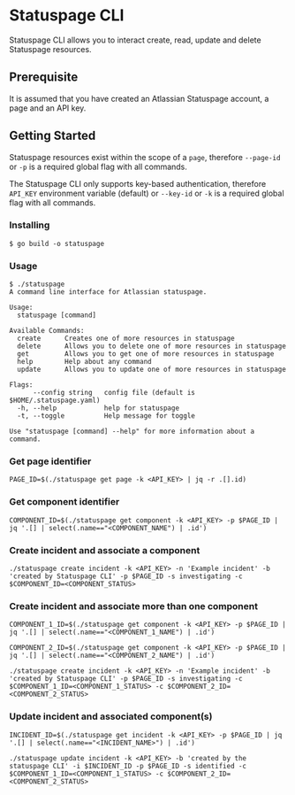 # Statuspage CLI

Statuspage CLI allows you to interact create, read, update and delete Statuspage resources.

## Prerequisite
It is assumed that you have created an Atlassian Statuspage account, a page and an API key.

## Getting Started

Statuspage resources exist within the scope of a `page`, therefore `--page-id` or `-p` is a required global flag with all commands.

The Statuspage CLI only supports key-based authentication, therefore `API_KEY` environment variable (default) or `--key-id` or `-k` is a required global flag with all commands.

### Installing

```
$ go build -o statuspage
```

### Usage

```
$ ./statuspage
A command line interface for Atlassian statuspage.

Usage:
  statuspage [command]

Available Commands:
  create      Creates one of more resources in statuspage
  delete      Allows you to delete one of more resources in statuspage
  get         Allows you to get one of more resources in statuspage
  help        Help about any command
  update      Allows you to update one of more resources in statuspage

Flags:
      --config string   config file (default is $HOME/.statuspage.yaml)
  -h, --help            help for statuspage
  -t, --toggle          Help message for toggle

Use "statuspage [command] --help" for more information about a command.
```

### Get page identifier
```
PAGE_ID=$(./statuspage get page -k <API_KEY> | jq -r .[].id)
```

### Get component identifier
```
COMPONENT_ID=$(./statuspage get component -k <API_KEY> -p $PAGE_ID | jq '.[] | select(.name=="<COMPONENT_NAME") | .id')
```

### Create incident and associate a component
```
./statuspage create incident -k <API_KEY> -n 'Example incident' -b 'created by Statuspage CLI' -p $PAGE_ID -s investigating -c $COMPONENT_ID=<COMPONENT_STATUS>
```

### Create incident and associate more than one component
```
COMPONENT_1_ID=$(./statuspage get component -k <API_KEY> -p $PAGE_ID | jq '.[] | select(.name=="<COMPONENT_1_NAME") | .id')

COMPONENT_2_ID=$(./statuspage get component -k <API_KEY> -p $PAGE_ID | jq '.[] | select(.name=="<COMPONENT_2_NAME") | .id')

./statuspage create incident -k <API_KEY> -n 'Example incident' -b 'created by Statuspage CLI' -p $PAGE_ID -s investigating -c $COMPONENT_1_ID=<COMPONENT_1_STATUS> -c $COMPONENT_2_ID=<COMPONENT_2_STATUS>
```

### Update incident and associated component(s)
```
INCIDENT_ID=$(./statuspage get incident -k <API_KEY> -p $PAGE_ID | jq '.[] | select(.name=="<INCIDENT_NAME>") | .id')

./statuspage update incident -k <API_KEY> -b 'created by the statuspage CLI' -i $INCIDENT_ID -p $PAGE_ID -s identified -c $COMPONENT_1_ID=<COMPONENT_1_STATUS> -c $COMPONENT_2_ID=<COMPONENT_2_STATUS>
```
